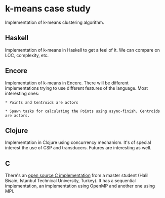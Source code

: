 # k-means case study

Implementation of k-means clustering algorithm.

## Haskell

Implementation of k-means in Haskell to get a feel of it. We can compare on LOC,
complexity, etc.

## Encore

Implementation of k-means in Encore. There will be different implementations trying
to use different features of the language. Most interesting ones:

    * Points and Centroids are actors

    * Spawn tasks for calculating the Points using async-finish. Centroids are actors.

## Clojure

Implementation in Clojure using concurrency mechanism. It's of special interest the
use of CSP and transducers. Futures are interesting as well.

## C

There's an [open source C implementation](http://users.eecs.northwestern.edu/~wkliao/Kmeans/)
from a master student (Halil Bisain, Istanbul Technical University, Turkey). It has
a sequential implementation, an implementation using OpenMP and another one using MPI.
